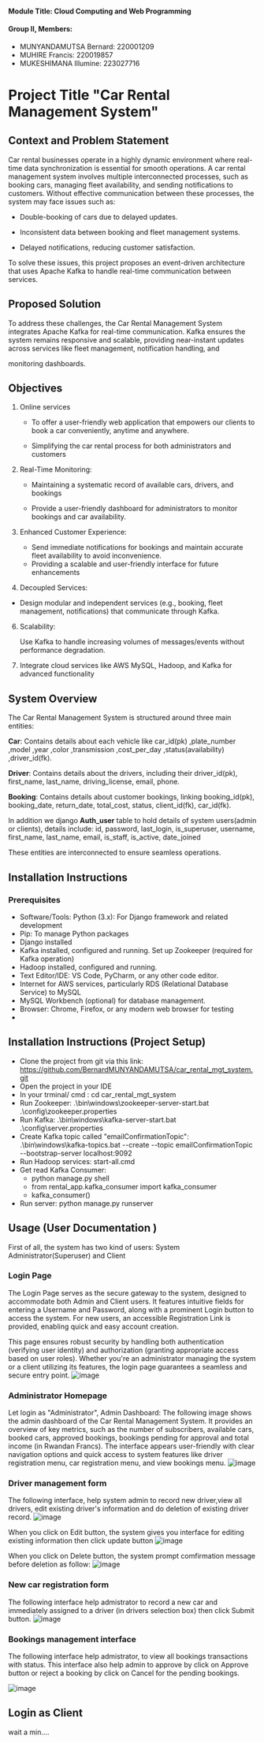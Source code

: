 #### Module Title: Cloud Computing and Web Programming
#### Group II, Members:
  - MUNYANDAMUTSA Bernard: 220001209
  - MUHIRE Francis: 220019857
  - MUKESHIMANA Illumine: 223027716

# Project Title "Car Rental Management System"

## Context and Problem Statement
Car rental businesses operate in a highly dynamic environment where real-time data synchronization is essential for smooth operations. A car rental management system involves multiple interconnected processes, such as booking cars, managing fleet availability, and sending notifications to customers. Without effective communication between these processes, the system may face issues such as:

- Double-booking of cars due to delayed updates.
  
- Inconsistent data between booking and fleet management systems.

- Delayed notifications, reducing customer satisfaction.
  
To solve these issues, this project proposes an event-driven architecture that uses Apache Kafka to handle real-time communication between services.

## Proposed Solution

To address these challenges, the Car Rental Management System integrates Apache Kafka for real-time communication. Kafka ensures the system remains responsive and scalable, providing near-instant updates across services like fleet management, notification handling, and 

monitoring dashboards.

## Objectives
1. Online services
   
   - To offer a user-friendly web application that empowers our clients to book a car conveniently, anytime and anywhere.
     
   - Simplifying the car rental process for both administrators and customers
     
3. Real-Time Monitoring:
   
   - Maintaining a systematic record of available cars, drivers, and bookings
     
   - Provide a user-friendly dashboard for administrators to monitor bookings and car availability.
  
5. Enhanced Customer Experience:
   - Send immediate notifications for bookings and maintain accurate fleet availability to avoid inconvenience.
   - Providing a scalable and user-friendly interface for future enhancements
     
6. Decoupled Services:
   
  - Design modular and independent services (e.g., booking, fleet management, notifications) that communicate through Kafka.
    
6. Scalability:

   Use Kafka to handle increasing volumes of messages/events without performance degradation.
   
7. Integrate cloud services like AWS MySQL, Hadoop, and Kafka for advanced functionality

## System Overview
The Car Rental Management System is structured around three main entities:

**Car**: Contains details about each vehicle like car_id(pk) ,plate_number ,model ,year ,color ,transmission ,cost_per_day ,status(availability) ,driver_id(fk).

**Driver**: Contains details about the drivers, including their driver_id(pk), first_name, last_name, driving_license, email, phone.

**Booking**: Contains details about customer bookings, linking booking_id(pk), booking_date, return_date, total_cost, status, client_id(fk), car_id(fk).

In addition we django **Auth_user** table to hold details of system users(admin or clients), details include: id, password, last_login, is_superuser, username, first_name, last_name, email, is_staff, is_active, date_joined

These entities are interconnected to ensure seamless operations.

## Installation Instructions

### Prerequisites

  - Software/Tools: Python (3.x): For Django framework and related development
  - Pip: To manage Python packages
  - Django installed
  - Kafka installed, configured and running. Set up Zookeeper (required for Kafka operation)
  - Hadoop installed, configured and running. 
  - Text Editor/IDE: VS Code, PyCharm, or any other code editor.
  - Internet for AWS services, particularly RDS (Relational Database Service) to MySQL
  - MySQL Workbench (optional) for database management.
  - Browser: Chrome, Firefox, or any modern web browser for testing
  - 
## Installation Instructions (Project Setup)

- Clone the project from git via this link: https://github.com/BernardMUNYANDAMUTSA/car_rental_mgt_system.git
- Open the project in your IDE
- In your trminal/ cmd : cd car_rental_mgt_system
- Run Zookeeper: .\bin\windows\zookeeper-server-start.bat .\config\zookeeper.properties
- Run Kafka: .\bin\windows\kafka-server-start.bat .\config\server.properties
- Create Kafka topic called "emailConfirmationTopic": .\bin\windows\kafka-topics.bat --create --topic emailConfirmationTopic --bootstrap-server localhost:9092
- Run Hadoop services: start-all.cmd
- Get read Kafka Consumer:
    - python manage.py shell
    - from rental_app.kafka_consumer import kafka_consumer
    - kafka_consumer()
- Run server: python manage.py runserver

## Usage (User Documentation )
First of all, the system has two kind of users: System Administrator(Superuser) and Client

### Login Page
The Login Page serves as the secure gateway to the system, designed to accommodate both Admin and Client users. It features intuitive fields for entering a Username and Password, along with a prominent Login button to access the system. For new users, an accessible Registration Link is provided, enabling quick and easy account creation.

This page ensures robust security by handling both authentication (verifying user identity) and authorization (granting appropriate access based on user roles). Whether you're an administrator managing the system or a client utilizing its features, the login page guarantees a seamless and secure entry point.
![image](https://github.com/user-attachments/assets/e6efef0a-f1b3-4daa-aedf-43b5c232509a)

### Administrator Homepage
Let login as "Administrator",
Admin Dashboard: The following image shows the admin dashboard of the Car Rental Management System. It provides an overview of key metrics, such as the number of subscribers, available cars, booked cars, approved bookings, bookings pending for approval and total income (in Rwandan Francs). The interface appears user-friendly with clear navigation options and quick access to system features like driver registration menu, car registration menu, and view bookings menu.
![image](https://github.com/user-attachments/assets/b81c8359-81bf-4db8-a6de-48cf8557c04f)

### Driver management form

The following interface, help system admin to record new driver,view all drivers, edit existing driver's information and do deletion of existing driver record.
![image](https://github.com/user-attachments/assets/60d0fdeb-2557-48c9-8f4d-b8bb0a2f42cd)

When you click on Edit button, the system gives you interface for editing existing information then click update button
![image](https://github.com/user-attachments/assets/49f5c532-d49c-4cbc-9721-9237faed28aa)

When you click on Delete button, the system prompt comfirmation message before deletion as follow:
![image](https://github.com/user-attachments/assets/93297bf3-68e7-40f5-ba34-6465238ada47)

### New car registration form
The following interface help admistrator to record a new car and immediately assigned to a driver (in drivers selection box) then click Submit button.
![image](https://github.com/user-attachments/assets/31d9a8a6-464d-4bad-83bb-6f07ea25bb7e)

### Bookings management interface

The following interface help admistrator, to view all bookings transactions with status. This interface also help admin to approve by click on Approve button or reject a booking by click on Cancel for the pending bookings.

![image](https://github.com/user-attachments/assets/8114675f-c675-435c-94c4-a078c34fe54c)


## Login as Client
 wait a min....





















